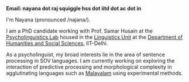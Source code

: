 
**Email: nayana dot raj squiggle hss dot iitd dot ac dot in**



I'm Nayana (pronounced /najəna/).

I am a PhD candidate working with Prof. Samar Husain at the [Psycholinguistics Lab](https://web.iitd.ac.in/~samar/lab.html) housed in the [Linguistics Unit](https://sites.google.com/view/iit-delhi-linguistics) at the [Department of Humanities and Social Sciences](https://hss.iitd.ac.in/), IIT-Delhi.

As a psycholinguist, my broad interests lie in the area of sentence processing in SOV languages. I am currently working on exploring the interaction of predictive processing and morphological complexity in agglutinating languages such as [Malayalam](https://en.wikipedia.org/wiki/Malayalam_grammar) using experimental methods.
